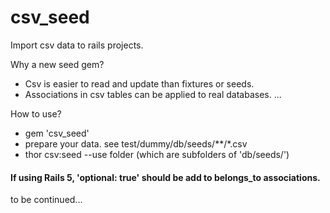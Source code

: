 # csv_seed
Import csv data to rails projects.

Why a new seed gem?
- Csv is easier to read and update than fixtures or seeds.
- Associations in csv tables can be applied to real databases.
...

How to use?
- gem 'csv_seed'
- prepare your data. see test/dummy/db/seeds/**/*.csv
- thor csv:seed --use folder (which are subfolders of 'db/seeds/')

#### If using Rails 5, 'optional: true' should be add to belongs_to associations.

to be continued...
